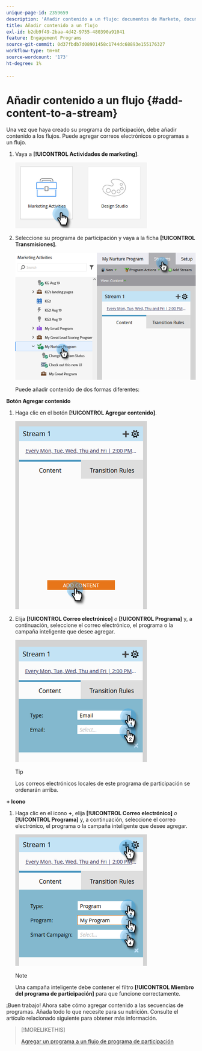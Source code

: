```yaml
---
unique-page-id: 2359659
description: 'Añadir contenido a un flujo: documentos de Marketo, documentación del producto'
title: Añadir contenido a un flujo
exl-id: b2db9f49-2baa-4d42-9755-480390a91041
feature: Engagement Programs
source-git-commit: 0d37fbdb7d08901458c1744dc68893e155176327
workflow-type: tm+mt
source-wordcount: '173'
ht-degree: 1%

---
```


# Añadir contenido a un flujo {#add-content-to-a-stream}

Una vez que haya creado su programa de participación, debe añadir contenido a los flujos. Puede agregar correos electrónicos o programas a un flujo.

1. Vaya a **[!UICONTROL Actividades de marketing]**.

   ![](assets/add-content-to-a-stream-1.png)

1. Seleccione su programa de participación y vaya a la ficha **[!UICONTROL Transmisiones]**.

   ![](assets/add-content-to-a-stream-2.png)

   Puede añadir contenido de dos formas diferentes:

**Botón Agregar contenido**

1. Haga clic en el botón **[!UICONTROL Agregar contenido]**.

   ![](assets/add-content-to-a-stream-3.png)

1. Elija **[!UICONTROL Correo electrónico]** _o_ **[!UICONTROL Programa]** y, a continuación, seleccione el correo electrónico, el programa o la campaña inteligente que desee agregar.

   ![](assets/add-content-to-a-stream-4.png)

   >[!TIP]
   >
   >Los correos electrónicos locales de este programa de participación se ordenarán arriba.

**+ Icono**

1. Haga clic en el icono **+**, elija **[!UICONTROL Correo electrónico]** _o_ **[!UICONTROL Programa]** y, a continuación, seleccione el correo electrónico, el programa o la campaña inteligente que desee agregar.

   ![](assets/add-content-to-a-stream-5.png)

   >[!NOTE]
   >
   >Una campaña inteligente debe contener el filtro **[!UICONTROL Miembro del programa de participación]** para que funcione correctamente.

¡Buen trabajo! Ahora sabe cómo agregar contenido a las secuencias de programas. Añada todo lo que necesite para su nutrición. Consulte el artículo relacionado siguiente para obtener más información.

>[!MORELIKETHIS]
>
>[Agregar un programa a un flujo de programa de participación](/help/marketo/product-docs/email-marketing/drip-nurturing/creating-an-engagement-program/adding-a-program-to-an-engagement-program-stream.md)
